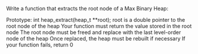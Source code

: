 Write a function that extracts the root node of a Max Binary Heap:

Prototype: int heap_extract(heap_t \*\*root);
root is a double pointer to the root node of the heap
Your function must return the value stored in the root node
The root node must be freed and replace with the last level-order node of the heap
Once replaced, the heap must be rebuilt if necessary
If your function fails, return 0
